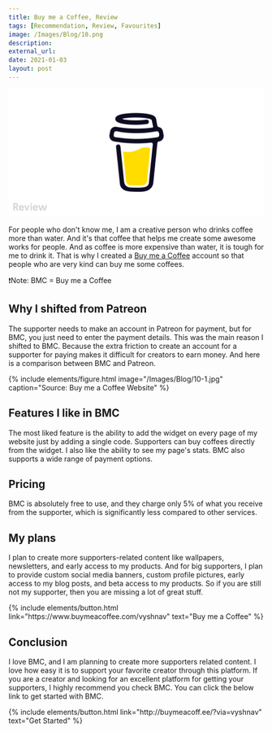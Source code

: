 ```yaml
---
title: Buy me a Coffee, Review
tags: [Recommendation, Review, Favourites]
image: /Images/Blog/10.png
description: 
external_url:
date: 2021-01-03
layout: post
---
```

![alt text](/Images/Blog/10.png "1")

For people who don't know me, I am a creative person who drinks coffee more than water. And it's that coffee that helps me create some awesome works for people. And as coffee is more expensive than water, it is tough for me to drink it. That is why I created a [Buy me a Coffee](https://www.buymeacoffee.com/vyshnav) account so that people who are very kind can buy me some coffees.

❗Note: BMC = Buy me a Coffee

## Why I shifted from Patreon

The supporter needs to make an account in Patreon for payment, but for BMC, you just need to enter the payment details. This was the main reason I shifted to BMC. Because the extra friction to create an account for a supporter for paying makes it difficult for creators to earn money.
And here is a comparison between BMC and Patreon.

{% include elements/figure.html image="/Images/Blog/10-1.jpg" caption="Source: Buy me a Coffee Website" %}

## Features I like in BMC

The most liked feature is the ability to add the widget on every page of my website just by adding a single code. Supporters can buy coffees directly from the widget.
I also like the ability to see my page's stats. BMC also supports a wide range of payment options.

## Pricing

BMC is absolutely free to use, and they charge only 5% of what you receive from the supporter, which is significantly less compared to other services.

## My plans

I plan to create more supporters-related content like wallpapers, newsletters, and early access to my products. And for big supporters, I plan to provide custom social media banners, custom profile pictures, early access to my blog posts, and beta access to my products. So if you are still not my supporter, then you are missing a lot of great stuff.

<p class="text-center">
{% include elements/button.html link="https://www.buymeacoffee.com/vyshnav" text="Buy me a Coffee" %}
</p>

## Conclusion

I love BMC, and I am planning to create more supporters related content. I love how easy it is to support your favorite creator through this platform. If you are a creator and looking for an excellent platform for getting your supporters, I highly recommend you check BMC.
You can click the below link to get started with BMC.

<p class="text-center">
{% include elements/button.html link="http://buymeacoff.ee/?via=vyshnav" text="Get Started" %}
</p>
